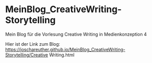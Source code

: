 # MeinBlog_CreativeWriting-Storytelling
Mein Blog für die Vorlesung Creative Writing in Medienkonzeption 4


Hier ist der Link zum Blog: https://joschareuther.github.io/MeinBlog_CreativeWriting-Storytelling/Creative Writing.html
